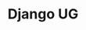 ---
title: Django UG
start_time: "19:30"
event_url: "http://www.meetup.com/django-hh/events/225554803/"
---